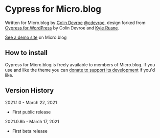 # Cypress for Micro.blog

Written for Micro.blog by [Colin Devroe](http://cdevroe.com) [@cdevroe](https://micro.blog/cdevroe), design forked from [Cypress for WordPress](http://cdevroe.com/projects/cypress) by Colin Devroe and [Kyle Ruane](http://kyleruane.com/).

[See a demo site](http://cypress.micro.blog) on Micro.blog

## How to install

Cypress for Micro.blog is freely available to members of Micro.blog. If you use and like the theme you can [donate to support its development](http://cdevroe.com/donate) if you'd like.

## Version History

2021.1.0 - March 22, 2021

- First public release

2021.0.8b - March 17, 2021

- First beta release
